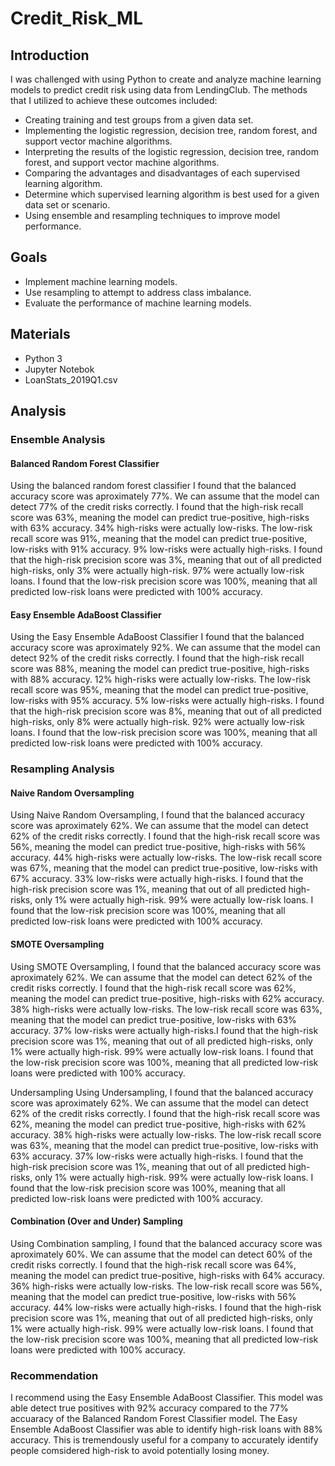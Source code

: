 # Credit_Risk_ML
## Introduction
I was challenged with using Python to create and analyze machine learning models to predict credit risk using data from LendingClub. The methods that I utilized to achieve these outcomes included:

- Creating training and test groups from a given data set. <br>
- Implementing the logistic regression, decision tree, random forest, and support vector machine algorithms. <br>
- Interpreting the results of the logistic regression, decision tree, random forest, and support vector machine algorithms. <br>
- Comparing the advantages and disadvantages of each supervised learning algorithm.<br>
- Determine which supervised learning algorithm is best used for a given data set or scenario.<br>
- Using ensemble and resampling techniques to improve model performance.<br>

## Goals
- Implement machine learning models.<br>
- Use resampling to attempt to address class imbalance.<br>
- Evaluate the performance of machine learning models.<br>

## Materials
- Python 3 <br>
- Jupyter Notebok <br>
- LoanStats_2019Q1.csv <br>

## Analysis
### Ensemble Analysis
#### Balanced Random Forest Classifier
Using the balanced random forest classifier I found that the balanced accuracy score was aproximately 77%. We can assume that the model can detect 77% of the credit risks correctly. I found that the high-risk recall score was 63%, meaning the model can predict true-positive, high-risks with 63% accuracy. 34% high-risks were actually low-risks. The low-risk recall score was 91%, meaning that the model can predict true-positive, low-risks with 91% accuracy. 9% low-risks were actually high-risks. I found that the high-risk precision score was 3%, meaning that out of all predicted high-risks, only 3% were actually high-risk. 97% were actually low-risk loans. I found that the low-risk precision score was 100%, meaning that all predicted low-risk loans were predicted with 100% accuracy.

#### Easy Ensemble AdaBoost Classifier
Using the Easy Ensemble AdaBoost Classifier I found that the balanced accuracy score was aproximately 92%. We can assume that the model can detect 92% of the credit risks correctly. I found that the high-risk recall score was 88%, meaning the model can predict true-positive, high-risks with 88% accuracy. 12% high-risks were actually low-risks. The low-risk recall score was 95%, meaning that the model can predict true-positive, low-risks with 95% accuracy. 5% low-risks were actually high-risks. I found that the high-risk precision score was 8%, meaning that out of all predicted high-risks, only 8% were actually high-risk. 92% were actually low-risk loans. I found that the low-risk precision score was 100%, meaning that all predicted low-risk loans were predicted with 100% accuracy.

### Resampling Analysis
#### Naive Random Oversampling
Using Naive Random Oversampling, I found that the balanced accuracy score was aproximately 62%. We can assume that the model can detect 62% of the credit risks correctly. I found that the high-risk recall score was 56%, meaning the model can predict true-positive, high-risks with 56% accuracy. 44% high-risks were actually low-risks. The low-risk recall score was 67%, meaning that the model can predict true-positive, low-risks with 67% accuracy. 33% low-risks were actually high-risks. I found that the high-risk precision score was 1%, meaning that out of all predicted high-risks, only 1% were actually high-risk. 99% were actually low-risk loans. I found that the low-risk precision score was 100%, meaning that all predicted low-risk loans were predicted with 100% accuracy.

#### SMOTE Oversampling
Using SMOTE Oversampling, I found that the balanced accuracy score was aproximately 62%. We can assume that the model can detect 62% of the credit risks correctly. I found that the high-risk recall score was 62%, meaning the model can predict true-positive, high-risks with 62% accuracy. 38% high-risks were actually low-risks. The low-risk recall score was 63%, meaning that the model can predict true-positive, low-risks with 63% accuracy. 37% low-risks were actually high-risks.I found that the high-risk precision score was 1%, meaning that out of all predicted high-risks, only 1% were actually high-risk. 99% were actually low-risk loans. I found that the low-risk precision score was 100%, meaning that all predicted low-risk loans were predicted with 100% accuracy.

Undersampling
Using Undersampling, I found that the balanced accuracy score was aproximately 62%. We can assume that the model can detect 62% of the credit risks correctly. I found that the high-risk recall score was 62%, meaning the model can predict true-positive, high-risks with 62% accuracy. 38% high-risks were actually low-risks. The low-risk recall score was 63%, meaning that the model can predict true-positive, low-risks with 63% accuracy. 37% low-risks were actually high-risks. I found that the high-risk precision score was 1%, meaning that out of all predicted high-risks, only 1% were actually high-risk. 99% were actually low-risk loans. I found that the low-risk precision score was 100%, meaning that all predicted low-risk loans were predicted with 100% accuracy.

#### Combination (Over and Under) Sampling
Using Combination sampling, I found that the balanced accuracy score was aproximately 60%. We can assume that the model can detect 60% of the credit risks correctly. I found that the high-risk recall score was 64%, meaning the model can predict true-positive, high-risks with 64% accuracy. 36% high-risks were actually low-risks. The low-risk recall score was 56%, meaning that the model can predict true-positive, low-risks with 56% accuracy. 44% low-risks were actually high-risks. I found that the high-risk precision score was 1%, meaning that out of all predicted high-risks, only 1% were actually high-risk. 99% were actually low-risk loans. I found that the low-risk precision score was 100%, meaning that all predicted low-risk loans were predicted with 100% accuracy.

### Recommendation
I recommend using the Easy Ensemble AdaBoost Classifier. This model was able detect true positives with 92% accuracy compared to the 77% accuaracy of the Balanced Random Forest Classifier model. The Easy Ensemble AdaBoost Classifier was able to identify high-risk loans with 88% accuracy. This is tremendously useful for a company to accurately identify people comsidered high-risk to avoid potentially losing money.

